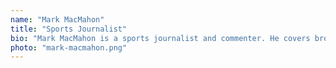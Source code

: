 ```yaml
---
name: "Mark MacMahon"
title: "Sports Journalist"
bio: "Mark MacMahon is a sports journalist and commenter. He covers broad range of sport events, from football and ice hockey, to wrestling. Mark joined AAN in 2015."
photo: "mark-macmahon.png"
---
```

